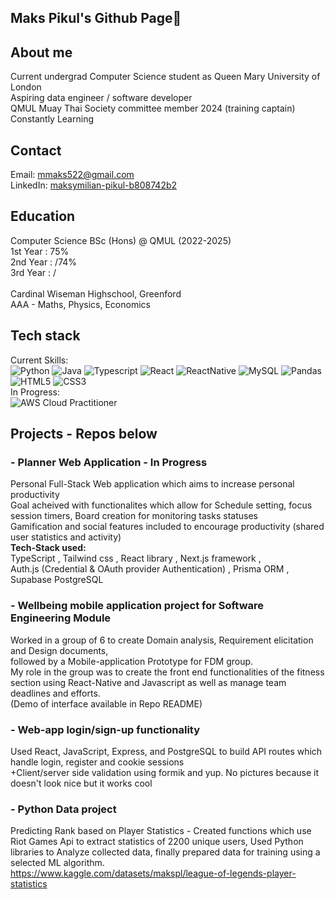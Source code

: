 ## Maks Pikul's Github Page👋

## About me
Current undergrad Computer Science student as Queen Mary University of London <br>
Aspiring data engineer / software developer <br>
QMUL Muay Thai Society committee member 2024 (training captain)<br>
Constantly Learning <br>

## Contact
Email: mmaks522@gmail.com <br>
LinkedIn: [maksymilian-pikul-b808742b2](https://www.linkedin.com/in/maksymilian-pikul-b808742b2/)

## Education
Computer Science BSc (Hons) @ QMUL (2022-2025) <br>
1st Year : 75%<br>
2nd Year : /74%<br>
3rd Year : /<br>
<br>
Cardinal Wiseman Highschool, Greenford<br>
AAA - Maths, Physics, Economics

## Tech stack
Current Skills:<br>
![Python](https://img.shields.io/badge/Python-3776AB?style=for-the-badge&logo=python&logoColor=white)
![Java](https://img.shields.io/badge/Java-ED8B00?style=for-the-badge&logo=openjdk&logoColor=white)
![Typescript](https://img.shields.io/badge/TypeScript-007ACC?style=for-the-badge&logo=typescript&logoColor=white)
![React](https://img.shields.io/badge/React-20232A?style=for-the-badge&logo=react&logoColor=61DAFB)
![ReactNative](https://img.shields.io/badge/React_Native-20232A?style=for-the-badge&logo=react&logoColor=61DAFB)
![MySQL](https://img.shields.io/badge/MySQL-00000F?style=for-the-badge&logo=mysql&logoColor=white)
![Pandas](https://img.shields.io/badge/pandas-%23150458.svg?style=for-the-badge&logo=pandas&logoColor=white)
![HTML5](https://img.shields.io/badge/html5-%23E34F26.svg?style=for-the-badge&logo=html5&logoColor=white)
![CSS3](https://img.shields.io/badge/css3-%231572B6.svg?style=for-the-badge&logo=css3&logoColor=white)
<br>
In Progress:<br> ![AWS Cloud Practitioner](https://img.shields.io/badge/Amazon_AWS-232F3E?style=for-the-badge&logo=amazon-aws&logoColor=white)

## Projects - Repos below
### - Planner Web Application - In Progress
  Personal Full-Stack Web application which aims to increase personal productivity<br>
  Goal acheived with functionalites which allow for Schedule setting, focus session timers, Board creation for monitoring tasks statuses<br>
  Gamification and social features included to encourage productivity (shared user statistics and activity)<br>
  <b>Tech-Stack used:</b> <br>
  TypeScript , Tailwind css , React library , Next.js framework ,<br>
  Auth.js (Credential & OAuth provider Authentication) , Prisma ORM , Supabase PostgreSQL 
  
  
### - Wellbeing mobile application project for Software Engineering Module<br>
  Worked in a group of 6 to create Domain analysis, Requirement elicitation and Design documents, <br>followed by a Mobile-application Prototype for FDM group.<br>
  My role in the group was to create the front end functionalities of the fitness section using React-Native and Javascript as well as manage team deadlines and efforts.<br>
  (Demo of interface available in Repo README)
  
### - Web-app login/sign-up functionality 
  Used React, JavaScript, Express, and PostgreSQL to build API routes which handle login, register and cookie sessions<br>
  +Client/server side validation using formik and yup.
  No pictures because it doesn't look nice but it works cool
  
### - Python Data project <br>
Predicting Rank based on Player Statistics - Created functions which use Riot Games Api to extract statistics of 2200 unique users, Used Python libraries to Analyze collected data, finally prepared data for training using a selected ML algorithm.<br> https://www.kaggle.com/datasets/makspl/league-of-legends-player-statistics

<!--
**MaksPikul/MaksPikul** is a ✨ _special_ ✨ repository because its `README.md` (this file) appears on your GitHub profile.

For project tab, write down
What it is and what can it do,
why i made it ,
How it was made,
What i learnt



Here are some ideas to get you started:

- 🔭 I’m currently working on ...
- 🌱 I’m currently learning ...
- 👯 I’m looking to collaborate on ...
- 🤔 I’m looking for help with ...
- 💬 Ask me about ...
- 📫 How to reach me: ...
- 😄 Pronouns: ...
- ⚡ Fun fact: ...
-->
